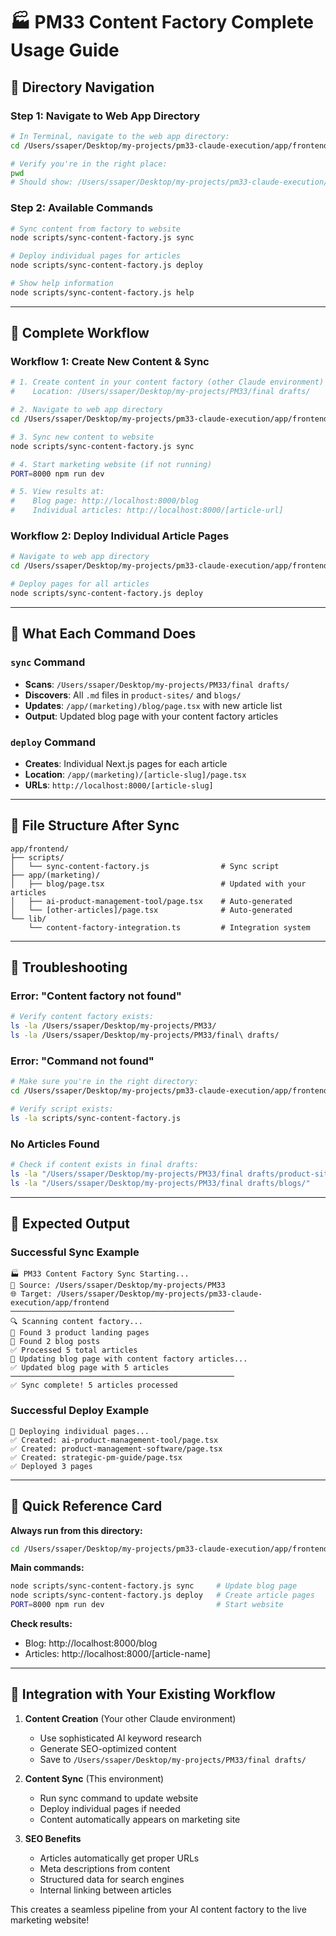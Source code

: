 # 🏭 PM33 Content Factory Complete Usage Guide

## 📍 **Directory Navigation**

### **Step 1: Navigate to Web App Directory**
```bash
# In Terminal, navigate to the web app directory:
cd /Users/ssaper/Desktop/my-projects/pm33-claude-execution/app/frontend

# Verify you're in the right place:
pwd
# Should show: /Users/ssaper/Desktop/my-projects/pm33-claude-execution/app/frontend
```

### **Step 2: Available Commands**
```bash
# Sync content from factory to website
node scripts/sync-content-factory.js sync

# Deploy individual pages for articles
node scripts/sync-content-factory.js deploy  

# Show help information
node scripts/sync-content-factory.js help
```

---

## 🚀 **Complete Workflow**

### **Workflow 1: Create New Content & Sync**
```bash
# 1. Create content in your content factory (other Claude environment)
#    Location: /Users/ssaper/Desktop/my-projects/PM33/final drafts/

# 2. Navigate to web app directory
cd /Users/ssaper/Desktop/my-projects/pm33-claude-execution/app/frontend

# 3. Sync new content to website  
node scripts/sync-content-factory.js sync

# 4. Start marketing website (if not running)
PORT=8000 npm run dev

# 5. View results at:
#    Blog page: http://localhost:8000/blog
#    Individual articles: http://localhost:8000/[article-url]
```

### **Workflow 2: Deploy Individual Article Pages**
```bash
# Navigate to web app directory
cd /Users/ssaper/Desktop/my-projects/pm33-claude-execution/app/frontend

# Deploy pages for all articles
node scripts/sync-content-factory.js deploy
```

---

## 🎯 **What Each Command Does**

### **`sync` Command**
- **Scans**: `/Users/ssaper/Desktop/my-projects/PM33/final drafts/`
- **Discovers**: All `.md` files in `product-sites/` and `blogs/`
- **Updates**: `/app/(marketing)/blog/page.tsx` with new article list
- **Output**: Updated blog page with your content factory articles

### **`deploy` Command**  
- **Creates**: Individual Next.js pages for each article
- **Location**: `/app/(marketing)/[article-slug]/page.tsx`
- **URLs**: `http://localhost:8000/[article-slug]`

---

## 📂 **File Structure After Sync**

```
app/frontend/
├── scripts/
│   └── sync-content-factory.js                # Sync script
├── app/(marketing)/
│   ├── blog/page.tsx                          # Updated with your articles
│   ├── ai-product-management-tool/page.tsx    # Auto-generated
│   └── [other-articles]/page.tsx              # Auto-generated
└── lib/
    └── content-factory-integration.ts         # Integration system
```

---

## 🔧 **Troubleshooting**

### **Error: "Content factory not found"**
```bash
# Verify content factory exists:
ls -la /Users/ssaper/Desktop/my-projects/PM33/
ls -la /Users/ssaper/Desktop/my-projects/PM33/final\ drafts/
```

### **Error: "Command not found"**
```bash
# Make sure you're in the right directory:
cd /Users/ssaper/Desktop/my-projects/pm33-claude-execution/app/frontend

# Verify script exists:
ls -la scripts/sync-content-factory.js
```

### **No Articles Found**
```bash
# Check if content exists in final drafts:
ls -la "/Users/ssaper/Desktop/my-projects/PM33/final drafts/product-sites/"
ls -la "/Users/ssaper/Desktop/my-projects/PM33/final drafts/blogs/"
```

---

## 🎯 **Expected Output**

### **Successful Sync Example**
```
🏭 PM33 Content Factory Sync Starting...
📂 Source: /Users/ssaper/Desktop/my-projects/PM33
🌐 Target: /Users/ssaper/Desktop/my-projects/pm33-claude-execution/app/frontend
──────────────────────────────────────────────────
🔍 Scanning content factory...
📄 Found 3 product landing pages
📝 Found 2 blog posts
✅ Processed 5 total articles
📝 Updating blog page with content factory articles...
✅ Updated blog page with 5 articles
──────────────────────────────────────────────────
✅ Sync complete! 5 articles processed
```

### **Successful Deploy Example**
```
🚀 Deploying individual pages...
✅ Created: ai-product-management-tool/page.tsx
✅ Created: product-management-software/page.tsx
✅ Created: strategic-pm-guide/page.tsx
✅ Deployed 3 pages
```

---

## 📝 **Quick Reference Card**

**Always run from this directory:**
```bash
cd /Users/ssaper/Desktop/my-projects/pm33-claude-execution/app/frontend
```

**Main commands:**
```bash
node scripts/sync-content-factory.js sync     # Update blog page
node scripts/sync-content-factory.js deploy   # Create article pages
PORT=8000 npm run dev                         # Start website
```

**Check results:**
- Blog: http://localhost:8000/blog
- Articles: http://localhost:8000/[article-name]

---

## 🔄 **Integration with Your Existing Workflow**

1. **Content Creation** (Your other Claude environment)
   - Use sophisticated AI keyword research  
   - Generate SEO-optimized content
   - Save to `/Users/ssaper/Desktop/my-projects/PM33/final drafts/`

2. **Content Sync** (This environment)
   - Run sync command to update website
   - Deploy individual pages if needed
   - Content automatically appears on marketing site

3. **SEO Benefits**
   - Articles automatically get proper URLs
   - Meta descriptions from content
   - Structured data for search engines
   - Internal linking between articles

This creates a seamless pipeline from your AI content factory to the live marketing website!